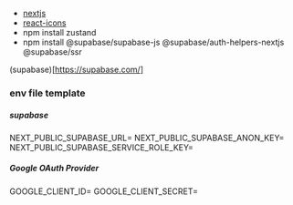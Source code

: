 - [nextjs](https://nextjs.org/docs/app/getting-started/installation)
- [react-icons](https://react-icons.github.io/react-icons/)
- npm install zustand
- npm install @supabase/supabase-js @supabase/auth-helpers-nextjs @supabase/ssr

(supabase)[https://supabase.com/]

### env file template

##### supabase

NEXT_PUBLIC_SUPABASE_URL=
NEXT_PUBLIC_SUPABASE_ANON_KEY=
NEXT_PUBLIC_SUPABASE_SERVICE_ROLE_KEY=

##### Google OAuth Provider

GOOGLE_CLIENT_ID=
GOOGLE_CLIENT_SECRET=
